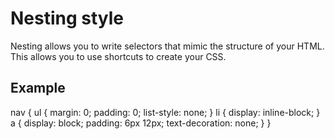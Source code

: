 # Nesting style

Nesting allows you to write selectors that mimic the structure of your HTML. This allows you to use shortcuts to create your CSS. 

## Example

nav {
  ul {
    margin: 0;
    padding: 0;
    list-style: none;
  }
  li {
    display: inline-block;
  }
  a {
    display: block;
    padding: 6px 12px;
    text-decoration: none;
  }
}
